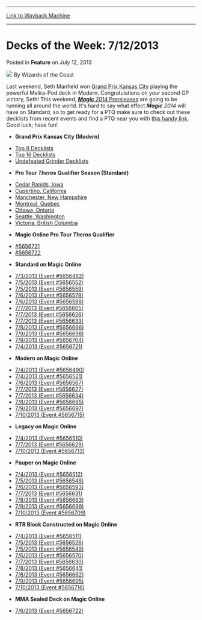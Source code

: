 
---
[Link to Wayback Machine](https://web.archive.org/web/20220126204906/https://magic.wizards.com/en/articles/archive/feature/decks-week-7122013-2013-07-12)

[_metadata_:wayback_url]:- "https://magic.wizards.com/en/articles/archive/feature/decks-week-7122013-2013-07-12"
[_metadata_:wayback_raw_url]:- "https://web.archive.org/web/20220126204906id_/https://magic.wizards.com/en/articles/archive/feature/decks-week-7122013-2013-07-12"
[_metadata_:wayback_capture_timestamp]:- "2022-01-26 20:49:06+00:00"
[_metadata_:publish_date]:- "2013-07-12"
[_metadata_:description]:- "Last weekend, Seth Manfield won Grand Prix Kansas City playing the powerful Melira-Pod deck in Modern. Congratulations on your second GP victory, Seth! This weekend, Magic 2014 Prereleases are going to be running all around the world. It's hard to say what effect Magic 2014 will have on Standard, so to get ready for a PTQ make sure to check out these decklists from recent"
[_metadata_:generator]:- "Drupal 7 (http://drupal.org)"
---


Decks of the Week: 7/12/2013
============================



 Posted in **Feature**
 on July 12, 2013 






![](https://media.magic.wizards.com/styles/auth_small/public/images/person/wizards_author.jpg)
By Wizards of the Coast












Last weekend, Seth Manfield won [Grand Prix Kansas City](/en/events/coverage/manfield-rite-man-kansas-city) playing the powerful Melira-Pod deck in Modern. Congratulations on your second GP victory, Seth! This weekend, [***Magic** 2014* Prereleases](http://www.wizards.com/Magic/Magazine/Article.aspx?x=mtg/daily/arcana/1271) are going to be running all around the world. It's hard to say what effect ***Magic** 2014* will have on Standard, so to get ready for a PTQ make sure to check out these decklists from recent events and find a PTQ near you with [this handy link](http://www.wizards.com/Magic/TCG/Events.aspx?x=mtg/event/protour/qualifierlist#theros). Good luck; have fun! 

* **Grand Prix Kansas City (Modern)**
+ [Top 8 Decklists](/en/events/coverage/manfield-rite-man-kansas-city)
+ [Top 16 Decklists](/en/events/coverage/manfield-rite-man-kansas-city)
+ [Undefeated Grinder Decklists](/en/articles/archive/event-coverage/day-1-coverage-grand-prix-kansas-city-2013-07-07)
* **Pro Tour *Theros* Qualifier Season (Standard)**
+ [Cedar Rapids, Iowa](/en/articles/archive/event-coverage/pro-tour-theros-qualifier-season-top-8-standard-decklists-2013-07-11)
+ [Cupertino, California](/en/articles/archive/event-coverage/pro-tour-theros-qualifier-season-top-8-standard-decklists-2013-07--3)
+ [Manchester, New Hampshire](/en/articles/archive/event-coverage/pro-tour-theros-qualifier-season-top-8-standard-decklists-2013-07--6)
+ [Montreal, Quebec](/en/articles/archive/event-coverage/pro-tour-theros-qualifier-season-top-8-standard-decklists-2013-07--7)
+ [Ottawa, Ontario](/en/articles/archive/event-coverage/pro-tour-theros-qualifier-season-top-8-standard-decklists-2013-07--4)
+ [Seattle, Washington](/en/articles/archive/event-coverage/pro-tour-theros-qualifier-season-top-8-standard-decklists-2013-07--8)
+ [Victoria, British Columbia](/en/articles/archive/event-coverage/pro-tour-theros-qualifier-season-top-8-standard-decklists-2013-07--5)
* **Magic Online Pro Tour *Theros* Qualifier**
+ [#5656721](http://www.wizards.com/Magic/digital/MagicOnlineTourn.aspx?x=mtg/digital/magiconline/tourn/5656721)
+ [#5656722](http://www.wizards.com/Magic/digital/MagicOnlineTourn.aspx?x=mtg/digital/magiconline/tourn/5656722)
* **Standard on Magic Online**
+ [7/3/2013 (Event #5656482)](http://archive.wizards.com/Magic/Digital/MagicOnlineTourn.aspx?x=mtg/digital/magiconline/tourn/5656482)
+ [7/5/2013 (Event #5656552)](http://archive.wizards.com/Magic/Digital/MagicOnlineTourn.aspx?x=mtg/digital/magiconline/tourn/5656552)
+ [7/5/2013 (Event #5656559)](http://archive.wizards.com/Magic/Digital/MagicOnlineTourn.aspx?x=mtg/digital/magiconline/tourn/5656559)
+ [7/6/2013 (Event #5656578)](http://archive.wizards.com/Magic/Digital/MagicOnlineTourn.aspx?x=mtg/digital/magiconline/tourn/5656578)
+ [7/6/2013 (Event #5656588)](http://archive.wizards.com/Magic/Digital/MagicOnlineTourn.aspx?x=mtg/digital/magiconline/tourn/5656588)
+ [7/7/2013 (Event #5656605)](http://archive.wizards.com/Magic/Digital/MagicOnlineTourn.aspx?x=mtg/digital/magiconline/tourn/5656605)
+ [7/7/2013 (Event #5656626)](http://archive.wizards.com/Magic/Digital/MagicOnlineTourn.aspx?x=mtg/digital/magiconline/tourn/5656626)
+ [7/7/2013 (Event #5656633)](http://archive.wizards.com/Magic/Digital/MagicOnlineTourn.aspx?x=mtg/digital/magiconline/tourn/5656633)
+ [7/8/2013 (Event #5656666)](http://archive.wizards.com/Magic/Digital/MagicOnlineTourn.aspx?x=mtg/digital/magiconline/tourn/5656666)
+ [7/9/2013 (Event #5656698)](http://archive.wizards.com/Magic/Digital/MagicOnlineTourn.aspx?x=mtg/digital/magiconline/tourn/5656698)
+ [7/9/2013 (Event #5656704)](http://archive.wizards.com/Magic/Digital/MagicOnlineTourn.aspx?x=mtg/digital/magiconline/tourn/5656704)
+ [7/4/2013 (Event #5656721)](http://archive.wizards.com/Magic/Digital/MagicOnlineTourn.aspx?x=mtg/digital/magiconline/tourn/5656721)
* **Modern on Magic Online**
+ [7/4/2013 (Event #5656490)](http://archive.wizards.com/Magic/Digital/MagicOnlineTourn.aspx?x=mtg/digital/magiconline/tourn/5656490)
+ [7/4/2013 (Event #5656521)](http://archive.wizards.com/Magic/Digital/MagicOnlineTourn.aspx?x=mtg/digital/magiconline/tourn/5656521)
+ [7/6/2013 (Event #5656567)](http://archive.wizards.com/Magic/Digital/MagicOnlineTourn.aspx?x=mtg/digital/magiconline/tourn/5656567)
+ [7/7/2013 (Event #5656627)](http://archive.wizards.com/Magic/Digital/MagicOnlineTourn.aspx?x=mtg/digital/magiconline/tourn/5656627)
+ [7/7/2013 (Event #5656634)](http://archive.wizards.com/Magic/Digital/MagicOnlineTourn.aspx?x=mtg/digital/magiconline/tourn/5656634)
+ [7/8/2013 (Event #5656665)](http://archive.wizards.com/Magic/Digital/MagicOnlineTourn.aspx?x=mtg/digital/magiconline/tourn/5656665)
+ [7/9/2013 (Event #5656697)](http://archive.wizards.com/Magic/Digital/MagicOnlineTourn.aspx?x=mtg/digital/magiconline/tourn/5656697)
+ [7/10/2013 (Event #5656715)](http://archive.wizards.com/Magic/Digital/MagicOnlineTourn.aspx?x=mtg/digital/magiconline/tourn/5656715)
* **Legacy on Magic Online**
+ [7/4/2013 (Event #5656510)](http://archive.wizards.com/Magic/Digital/MagicOnlineTourn.aspx?x=mtg/digital/magiconline/tourn/5656510)
+ [7/7/2013 (Event #5656629)](http://archive.wizards.com/Magic/Digital/MagicOnlineTourn.aspx?x=mtg/digital/magiconline/tourn/5656629)
+ [7/10/2013 (Event #5656713)](http://archive.wizards.com/Magic/Digital/MagicOnlineTourn.aspx?x=mtg/digital/magiconline/tourn/5656713)
* **Pauper on Magic Online**
+ [7/4/2013 (Event #5656512)](http://archive.wizards.com/Magic/Digital/MagicOnlineTourn.aspx?x=mtg/digital/magiconline/tourn/5656512)
+ [7/5/2013 (Event #5656548)](http://archive.wizards.com/Magic/Digital/MagicOnlineTourn.aspx?x=mtg/digital/magiconline/tourn/5656548)
+ [7/6/2013 (Event #5656593)](http://archive.wizards.com/Magic/Digital/MagicOnlineTourn.aspx?x=mtg/digital/magiconline/tourn/5656593)
+ [7/7/2013 (Event #5656631)](http://archive.wizards.com/Magic/Digital/MagicOnlineTourn.aspx?x=mtg/digital/magiconline/tourn/5656631)
+ [7/8/2013 (Event #5656663)](http://archive.wizards.com/Magic/Digital/MagicOnlineTourn.aspx?x=mtg/digital/magiconline/tourn/5656663)
+ [7/9/2013 (Event #5656699)](http://archive.wizards.com/Magic/Digital/MagicOnlineTourn.aspx?x=mtg/digital/magiconline/tourn/5656699)
+ [7/10/2013 (Event #5656709)](http://archive.wizards.com/Magic/Digital/MagicOnlineTourn.aspx?x=mtg/digital/magiconline/tourn/5656709)
* **RTR Block Constructed on Magic Online**
+ [7/4/2013 (Event #5656511)](http://archive.wizards.com/Magic/Digital/MagicOnlineTourn.aspx?x=mtg/digital/magiconline/tourn/5656511)
+ [7/5/2013 (Event #5656526)](http://archive.wizards.com/Magic/Digital/MagicOnlineTourn.aspx?x=mtg/digital/magiconline/tourn/5656526)
+ [7/5/2013 (Event #5656549)](http://archive.wizards.com/Magic/Digital/MagicOnlineTourn.aspx?x=mtg/digital/magiconline/tourn/5656549)
+ [7/6/2013 (Event #5656570)](http://archive.wizards.com/Magic/Digital/MagicOnlineTourn.aspx?x=mtg/digital/magiconline/tourn/5656570)
+ [7/7/2013 (Event #5656630)](http://archive.wizards.com/Magic/Digital/MagicOnlineTourn.aspx?x=mtg/digital/magiconline/tourn/5656630)
+ [7/8/2013 (Event #5656641)](http://archive.wizards.com/Magic/Digital/MagicOnlineTourn.aspx?x=mtg/digital/magiconline/tourn/5656641)
+ [7/8/2013 (Event #5656662)](http://archive.wizards.com/Magic/Digital/MagicOnlineTourn.aspx?x=mtg/digital/magiconline/tourn/5656662)
+ [7/9/2013 (Event #5656695)](http://archive.wizards.com/Magic/Digital/MagicOnlineTourn.aspx?x=mtg/digital/magiconline/tourn/5656695)
+ [7/10/2013 (Event #5656716)](http://archive.wizards.com/Magic/Digital/MagicOnlineTourn.aspx?x=mtg/digital/magiconline/tourn/5656716)
* **MMA Sealed Deck on Magic Online**
+ [7/6/2013 (Event #5656722)](http://archive.wizards.com/Magic/Digital/MagicOnlineTourn.aspx?x=mtg/digital/magiconline/tourn/5656722)






